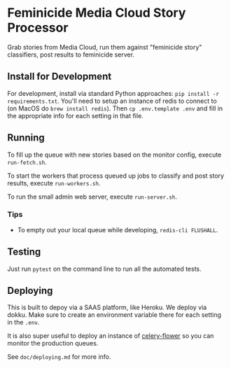 Feminicide Media Cloud Story Processor
======================================

Grab stories from Media Cloud, run them against "feminicide story" classifiers, post results to feminicide server.

Install for Development
-----------------------

For development, install via standard Python approaches: `pip install -r requirements.txt`.
You'll need to setup an instance of redis to connect to (on MacOS do `brew install redis`).
Then `cp .env.template .env` and fill in the appropriate info for each setting in that file.

Running
-------

To fill up the queue with new stories based on the monitor config, execute `run-fetch.sh`.

To start the workers that process queued up jobs to classify and post story results, execute `run-workers.sh`.

To run the small admin web server, execute `run-server.sh`.

### Tips

* To empty out your local queue while developing, `redis-cli FLUSHALL`.

Testing
-------

Just run `pytest` on the command line to run all the automated tests.

Deploying
---------

This is built to depoy via a SAAS platform, like Heroku. We deploy via dokku. Make sure to create an environment
variable there for each setting in the `.env`.

It is also super useful to deploy an instance of [celery-flower](https://flower.readthedocs.io/en/latest/) so you can
monitor the production queues.

See `doc/deploying.md` for more info.
